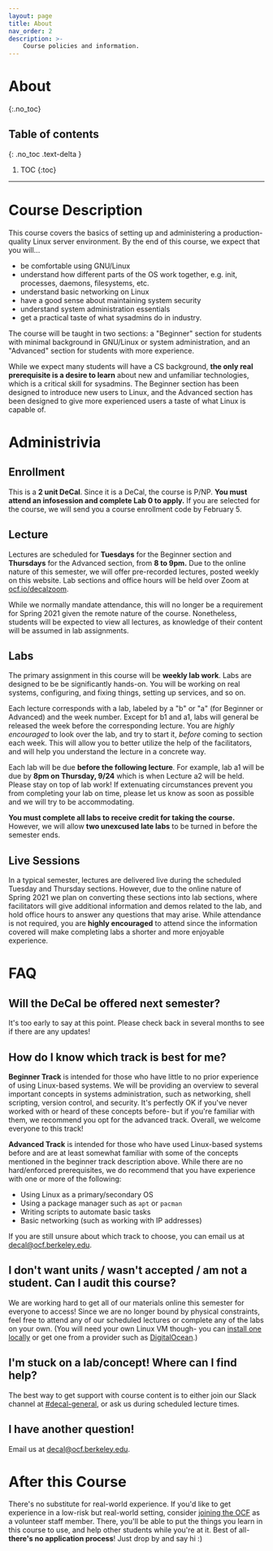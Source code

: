 ```yaml
---
layout: page
title: About
nav_order: 2
description: >-
    Course policies and information.
---
```


# About
{:.no_toc}

## Table of contents
{: .no_toc .text-delta }

1. TOC
{:toc}

---

# Course Description

This course covers the basics of setting up and administering a production-quality Linux server environment. By the end of this course, we expect that you will...

* be comfortable using GNU/Linux
* understand how different parts of the OS work together, e.g. init, processes, daemons, filesystems, etc.
* understand basic networking on Linux
* have a good sense about maintaining system security
* understand system administration essentials
* get a practical taste of what sysadmins do in industry.

The course will be taught in two sections: a "Beginner" section for students with minimal background in GNU/Linux or system administration, and an "Advanced" section for students with more experience.

While we expect many students will have a CS background, **the only real prerequisite is a desire to learn** about new and unfamiliar technologies, which is a critical skill for sysadmins. The Beginner section has been designed to introduce new users to Linux, and the Advanced section has been designed to give more experienced users a taste of what Linux is capable of.

# Administrivia

## Enrollment
This is a **2 unit DeCal**. Since it is a DeCal, the course is P/NP. **You must attend an infosession and complete Lab 0 to apply.** If you are selected for the course, we will send you a course enrollment code by February 5.

## Lecture
Lectures are scheduled for **Tuesdays** for the Beginner section and **Thursdays** for the Advanced section, from **8 to 9pm.** Due to the online nature of this semester, we will offer pre-recorded lectures, posted weekly on this website. Lab sections and office hours will be held over Zoom at [ocf.io/decalzoom](https://ocf.io/decalzoom).

<!-- Not applicable for fa20
OCF Lab, located at 171 MLK (MLK basement down the hall from the student store).
**Attendance is mandatory, with two allowed unexcused absences.** Some other
conflicts, such as exams, may be excused if you provide prior notice. Please only
come to the lab on the day corresponding to the section you are in.
 -->

While we normally mandate attendance, this will no longer be a requirement for Spring 2021 given the remote nature of the course. Nonetheless, students will be expected to view all lectures, as knowledge of their content will be assumed in lab assignments.

<!-- **Lecture will double as office hours** for students to come in and ask questions about lab work or covered material. The one-hour lecture slot will include some lecturing but will also include time to to work on the lab assignment with the help of present facilitators. -->

<!-- Not applicable for fa20
Note that we only have 30 computers in the lab,
but 40 people are enrolled in each course, so **please bring a laptop** if you
can. -->

## Labs
The primary assignment in this course will be **weekly lab work**. Labs are designed to be be significantly hands-on. You will be working on real systems, configuring, and fixing things, setting up services, and so on.

Each lecture corresponds with a lab, labeled by a "b" or "a" (for Beginner or Advanced) and the week number. Except for b1 and a1, labs will general be released the week before the corresponding lecture. You are *highly encouraged* to look over the lab, and try to start it, *before* coming to section each week. This will allow you to better utilize the help of the facilitators, and will help you understand the lecture in a concrete way.

Each lab will be due **before the following lecture**. For example, lab a1 will be due by **8pm on Thursday, 9/24** which is when Lecture a2 will be held. Please stay on top of lab work! If extenuating circumstances prevent you from completing your lab on time, please let us know as soon as possible and we will try to be accommodating.

**You must complete all labs to receive credit for taking the course.** However, we will allow **two unexcused late labs** to be turned in before the semester ends.

## Live Sessions
In a typical semester, lectures are delivered live during the scheduled Tuesday and Thursday sections. However, due to the online nature of Spring 2021 we plan on converting these sections into lab sections, where facilitators will give additional information and demos related to the lab, and hold office hours to answer any questions that may arise. While attendance is not required, you are **highly encouraged** to attend since the information covered will make completing labs a shorter and more enjoyable experience.

# FAQ

## Will the DeCal be offered next semester?
It's too early to say at this point. Please check back in several months to see if there are any updates!

## How do I know which track is best for me?
**Beginner Track** is intended for those who have little to no prior experience of using Linux-based systems. We will be providing an overview to several important concepts in systems administration, such as networking, shell scripting, version control, and security. It's perfectly OK if you've never worked with or heard of these concepts before- but if you're familiar with them, we recommend you opt for the advanced track. Overall, we welcome everyone to this track!

**Advanced Track** is intended for those who have used Linux-based systems before and are at least somewhat familiar with some of the concepts mentioned in the beginner track description above. While there are no hard/enforced prerequisites, we do recommend that you have experience with one or more of the following:

 - Using Linux as a primary/secondary OS
 - Using a package manager such as `apt` or `pacman`
 - Writing scripts to automate basic tasks
 - Basic networking (such as working with IP addresses)

If you are still unsure about which track to choose, you can email us at [decal@ocf.berkeley.edu][email].

## I don't want units / wasn't accepted / am not a student. Can I audit this course?
We are working hard to get all of our materials online this semester for everyone to access! Since we are no longer bound by physical constraints, feel free to attend any of our scheduled lectures or complete any of the labs on your own. (You will
need your own Linux VM though- you can [install one locally](https://blog.storagecraft.com/the-dead-simple-guide-to-installing-a-linux-virtual-machine-on-windows/) or get one from a provider such as [DigitalOcean](https://www.digitalocean.com/).)

## I'm stuck on a lab/concept! Where can I find help?
The best way to get support with course content is to either join our Slack channel at [#decal-general][slack], or ask us during scheduled lecture times.

## I have another question!
Email us at [decal@ocf.berkeley.edu][email].

[email]: mailto:decal@ocf.berkeley.edu
[slack]: https://fco.slack.com/archives/CN0FQ9BUN

# After this Course

There's no substitute for real-world experience. If you'd like to get experience in a low-risk but real-world setting, consider [joining the OCF](https://ocf.io/getinvolved) as a volunteer staff member. There, you'll be able to put the things you learn in this course to  use, and help other students while you're at it. Best of all- **there's no application process**! Just drop by and say hi :)
